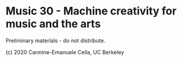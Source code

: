 # Music 30 - Machine creativity for music and the arts

Preliminary materials - do not distribute.


(c) 2020 Carmine-Emanuele Cella, UC Berkeley
